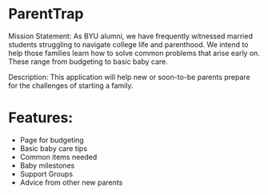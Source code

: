 # ParentTrap

Mission Statement: As BYU alumni, we have frequently witnessed married students struggling to navigate college life and parenthood. We intend to 
help those families learn how to solve common problems that arise early on. These range from budgeting to basic baby care. 

Description: This application will help new or soon-to-be parents prepare for the challenges of starting a family.

# Features:
  - Page for budgeting
  - Basic baby care tips
  - Common items needed
  - Baby milestones
  - Support Groups
  - Advice from other new parents
 
